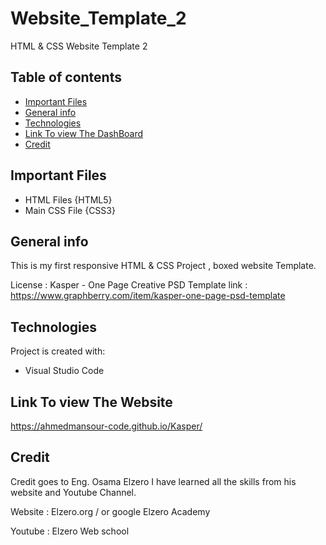 # Website_Template_2

HTML & CSS Website Template 2

## Table of contents
* [Important Files](important-files)
* [General info](#general-info)
* [Technologies](#technologies)
* [Link To view The DashBoard](link-to-view-dashboard)
* [Credit](credit)

## Important Files
* HTML Files {HTML5}
* Main CSS File {CSS3}

## General info
This is my first responsive HTML & CSS Project , boxed website Template.

License : Kasper - One Page Creative PSD Template
link : https://www.graphberry.com/item/kasper-one-page-psd-template

## Technologies
Project is created with:
* Visual Studio Code
	

## Link To view The Website
	
https://ahmedmansour-code.github.io/Kasper/


## Credit 

Credit goes to Eng. Osama Elzero I have learned all the skills from his website and Youtube Channel.

Website : Elzero.org / or google Elzero Academy

Youtube : Elzero Web school

